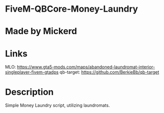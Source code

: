 # FiveM-QBCore-Money-Laundry
# Made by Mickerd

# Links
MLO: https://www.gta5-mods.com/maps/abandoned-laundromat-interior-singleplayer-fivem-gtadps
qb-target: https://github.com/BerkieBb/qb-target

# Description
Simple Money Laundry script, utilizing laundromats.